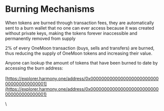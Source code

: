 # Burning Mechanisms

When tokens are burned through transaction fees, they are automatically sent to a burn wallet that no one can ever access because it was created without private keys, making the tokens forever inaccessible and permanently removed from supply

2% of every OneMoon transaction (buys, sells and transfers) are burned, thus reducing the supply of OneMoon tokens and increasing their value.

Anyone can lookup the amount of tokens that have been burned to date by accessing the burn address:\
\
[https://explorer.harmony.one/address/0x0000000000000000000000000000000000000001](https://explorer.harmony.one/address/0x0000000000000000000000000000000000000001)

\


